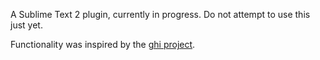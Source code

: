 A Sublime Text 2 plugin, currently in progress. Do not attempt to use this just yet.

Functionality was inspired by the [ghi project](https://github.com/stephencelis/ghi).
